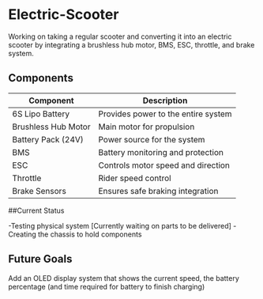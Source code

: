 # Electric-Scooter
Working on taking a regular scooter and converting it into an electric scooter by integrating a brushless hub motor, BMS, ESC, throttle, and brake system.

##  Components

| Component | Description |
|-----------|-------------|
|6S Lipo Battery| Provides power to the entire system|
| Brushless Hub Motor | Main motor for propulsion |
| Battery Pack (24V) | Power source for the system |
| BMS | Battery monitoring and protection |
| ESC | Controls motor speed and direction |
| Throttle | Rider speed control |
| Brake Sensors | Ensures safe braking integration |

##Current Status

-Testing physical system [Currently waiting on parts to be delivered]
-Creating the chassis to hold components

## Future Goals

Add an OLED display system that shows the current speed, the battery percentage (and time required for battery to finish charging)
